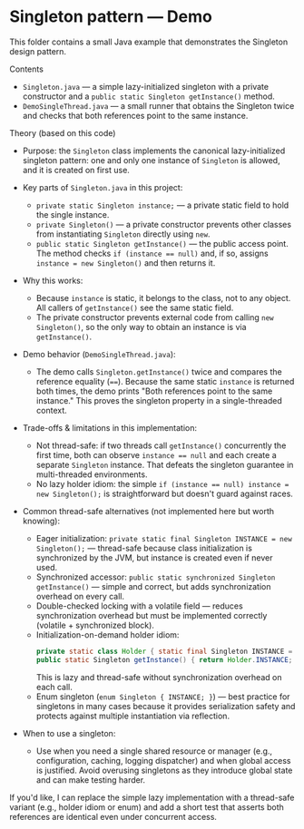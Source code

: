 # Singleton pattern — Demo

This folder contains a small Java example that demonstrates the Singleton design pattern.

Contents

- `Singleton.java` — a simple lazy-initialized singleton with a private constructor and a `public static Singleton getInstance()` method.
- `DemoSingleThread.java` — a small runner that obtains the Singleton twice and checks that both references point to the same instance.

Theory (based on this code)

- Purpose: the `Singleton` class implements the canonical lazy-initialized singleton pattern: one and only one instance of `Singleton` is allowed, and it is created on first use.

- Key parts of `Singleton.java` in this project:

  - `private static Singleton instance;` — a private static field to hold the single instance.
  - `private Singleton()` — a private constructor prevents other classes from instantiating `Singleton` directly using `new`.
  - `public static Singleton getInstance()` — the public access point. The method checks `if (instance == null)` and, if so, assigns `instance = new Singleton()` and then returns it.

- Why this works:

  - Because `instance` is static, it belongs to the class, not to any object. All callers of `getInstance()` see the same static field.
  - The private constructor prevents external code from calling `new Singleton()`, so the only way to obtain an instance is via `getInstance()`.

- Demo behavior (`DemoSingleThread.java`):

  - The demo calls `Singleton.getInstance()` twice and compares the reference equality (`==`). Because the same static `instance` is returned both times, the demo prints "Both references point to the same instance." This proves the singleton property in a single-threaded context.

- Trade-offs & limitations in this implementation:

  - Not thread-safe: if two threads call `getInstance()` concurrently the first time, both can observe `instance == null` and each create a separate `Singleton` instance. That defeats the singleton guarantee in multi-threaded environments.
  - No lazy holder idiom: the simple `if (instance == null) instance = new Singleton();` is straightforward but doesn't guard against races.

- Common thread-safe alternatives (not implemented here but worth knowing):

  - Eager initialization: `private static final Singleton INSTANCE = new Singleton();` — thread-safe because class initialization is synchronized by the JVM, but instance is created even if never used.
  - Synchronized accessor: `public static synchronized Singleton getInstance()` — simple and correct, but adds synchronization overhead on every call.
  - Double-checked locking with a volatile field — reduces synchronization overhead but must be implemented correctly (volatile + synchronized block).
  - Initialization-on-demand holder idiom:
    ```java
    private static class Holder { static final Singleton INSTANCE = new Singleton(); }
    public static Singleton getInstance() { return Holder.INSTANCE; }
    ```
    This is lazy and thread-safe without synchronization overhead on each call.
  - Enum singleton (`enum Singleton { INSTANCE; }`) — best practice for singletons in many cases because it provides serialization safety and protects against multiple instantiation via reflection.

- When to use a singleton:
  - Use when you need a single shared resource or manager (e.g., configuration, caching, logging dispatcher) and when global access is justified. Avoid overusing singletons as they introduce global state and can make testing harder.

If you'd like, I can replace the simple lazy implementation with a thread-safe variant (e.g., holder idiom or enum) and add a short test that asserts both references are identical even under concurrent access.
